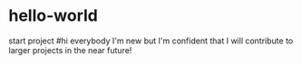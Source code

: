 # hello-world
start project
#hi everybody I'm new but I'm confident that I will contribute to larger projects in the near future!
